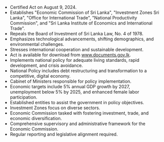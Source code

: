 - Certified Act on August 9, 2024.
- Establishes "Economic Commission of Sri Lanka", "Investment Zones Sri Lanka", "Office for International Trade", "National Productivity Commission", and "Sri Lanka Institute of Economics and International Trade".
- Repeals the Board of Investment of Sri Lanka Law, No. 4 of 1978.
- Emphasizes technological advancements, shifting demographics, and environmental challenges.
- Stresses international cooperation and sustainable development.
- Act is available for download from www.documents.gov.lk.
- Implements national policy for adequate living standards, rapid development, and crisis avoidance.
- National Policy includes debt restructuring and transformation to a competitive, digital economy.
- Cabinet of Ministers responsible for policy implementation.
- Economic targets include 5% annual GDP growth by 2027, unemployment below 5% by 2025, and enhanced female labor participation.
- Established entities to assist the government in policy objectives.
- Investment Zones focus on diverse sectors.
- Economic Commission tasked with fostering investment, trade, and economic diversification.
- Comprehensive supervisory and administrative framework for the Economic Commission.
- Regular reporting and legislative alignment required.
